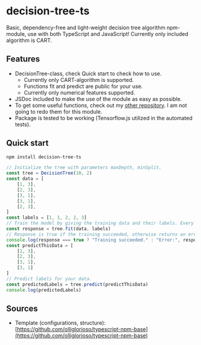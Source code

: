 # decision-tree-ts

Basic, dependency-free and light-weight decision tree algorithm npm-module, use with both TypeScript and JavaScript! Currently only included algorithm is CART.

## Features

- DecisionTree-class, check Quick start to check how to use.
  - Currently only CART-algorithm is supported.
  - Functions fit and predict are public for your use.
  - Currently only numerical features supported.
- JSDoc included to make the use of the module as easy as possible.
- To get some useful functions, check out my [other repository](https://github.com/olliglorioso/linear-regression-ts). I am not going to redo them for this module.
- Package is tested to be working (Tensorflow.js utilized in the automated tests).

## Quick start

```bash
npm install decision-tree-ts
```

```typescript
// Initialize the tree with parameters maxDepth, minSplit.
const tree = DecisionTree(10, 2)
const data = [
    [1, 3],
    [2, 3],
    [3, 1],
    [3, 1],
    [2, 3],
]
const labels = [1, 1, 2, 2, 3]
// Train the model by giving the training data and their labels. Every column is one feature in the data.
const response = tree.fit(data, labels)
// Response is true if the training succeeded, otherwise returns an error message.
console.log(response === true ? "Training succeeded." : "Error:", response)
const predictThisData = [
    [1, 3],
    [2, 3],
    [3, 1],
    [3, 1]
]
// Predict labels for your data.
const predictedLabels = tree.predict(predictThisData)
console.log(predictedLabels)
```

## Sources

- Template (configurations, structure): [https://github.com/olliglorioso/typescript-npm-base](https://github.com/olliglorioso/typescript-npm-base)